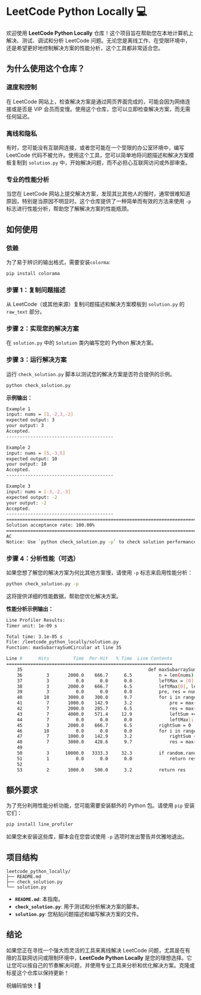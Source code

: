 # LeetCode Python Locally 💻

欢迎使用 **LeetCode Python Locally** 仓库！这个项目旨在帮助您在本地计算机上解决、测试、调试和分析 LeetCode 问题。无论您是离线工作、在受限环境中，还是希望更好地控制解决方案的性能分析，这个工具都非常适合您。

## 为什么使用这个仓库？

### 速度和控制
在 LeetCode 网站上，检查解决方案是通过网页界面完成的，可能会因为网络连接或是否是 VIP 会员而变慢。使用这个仓库，您可以立即检查解决方案，而无需任何延迟。

### 离线和隐私
有时，您可能没有互联网连接，或者您可能在一个受限的办公室环境中，编写 LeetCode 代码不被允许。使用这个工具，您可以简单地将问题描述和解决方案模板复制到 `solution.py` 中，开始解决问题，而不必担心互联网访问或外部审查。

### 专业的性能分析
当您在 LeetCode 网站上提交解决方案，发现其比其他人的慢时，通常很难知道原因，特别是当原因不明显时。这个仓库提供了一种简单而有效的方法来使用 `-p` 标志进行性能分析，帮助您了解解决方案的性能瓶颈。

## 如何使用

### 依赖
为了易于辨识的输出格式，需要安装`colorma`:
```bash
pip install colorama
```

### 步骤 1：复制问题描述
从 LeetCode（或其他来源）复制问题描述和解决方案模板到 `solution.py` 的 `raw_text` 部分。

### 步骤 2：实现您的解决方案
在 `solution.py` 中的 `Solution` 类内编写您的 Python 解决方案。

### 步骤 3：运行解决方案
运行 `check_solution.py` 脚本以测试您的解决方案是否符合提供的示例。

```bash
python check_solution.py
```

**示例输出：**

```bash
Example 1
input: nums = [1,-2,3,-2]
expected output: 3
your output: 3
Accepted.
----------------------------------------

Example 2
input: nums = [5,-3,5]
expected output: 10
your output: 10
Accepted.
----------------------------------------

Example 3
input: nums = [-3,-2,-3]
expected output: -2
your output: -2
Accepted.
----------------------------------------
================================================================================
Solution acceptance rate: 100.00%
================================================================================
AC
Notice: Use `python check_solution.py -p` to check solution performance data.
```

### 步骤 4：分析性能（可选）
如果您想了解您的解决方案为何比其他方案慢，请使用 `-p` 标志来启用性能分析：

```bash
python check_solution.py -p
```

这将提供详细的性能数据，帮助您优化解决方案。

**性能分析示例输出：**

```bash
Line Profiler Results:
Timer unit: 1e-09 s

Total time: 3.1e-05 s
File: /leetcode_python_locally/solution.py
Function: maxSubarraySumCircular at line 35

Line #      Hits         Time  Per Hit   % Time  Line Contents
==============================================================
    35                                               def maxSubarraySumCircular(self, nums: List[int]) -> int:
    36         3       2000.0    666.7      6.5          n = len(nums)
    37         3          0.0      0.0      0.0          leftMax = [0] * n
    38         3       2000.0    666.7      6.5          leftMax[0], leftSum = nums[0], nums[0]
    39         3          0.0      0.0      0.0          pre, res = nums[0], nums[0]
    40        10       3000.0    300.0      9.7          for i in range(1, n):
    41         7       1000.0    142.9      3.2              pre = max(pre + nums[i], nums[i])
    42         7       2000.0    285.7      6.5              res = max(res, pre)
    43         7       4000.0    571.4     12.9              leftSum += nums[i]
    44         7          0.0      0.0      0.0              leftMax[i] = max(leftMax[i - 1], leftSum)
    45         3       2000.0    666.7      6.5          rightSum = 0
    46        10          0.0      0.0      0.0          for i in range(n - 1, 0, -1):
    47         7       1000.0    142.9      3.2              rightSum += nums[i]
    48         7       3000.0    428.6      9.7              res = max(res, rightSum + leftMax[i - 1])
    49                                           
    50         3      10000.0   3333.3     32.3          if random.randint(0, 1) > 0:
    51         1          0.0      0.0      0.0              return res * 10
    52                                           
    53         2       1000.0    500.0      3.2          return res
```

## 额外要求

为了充分利用性能分析功能，您可能需要安装额外的 Python 包。请使用 `pip` 安装它们：

```bash
pip install line_profiler
```

如果您未安装这些库，脚本会在您尝试使用 `-p` 选项时发出警告并优雅地退出。

## 项目结构

```
leetcode_python_locally/
├── README.md
├── check_solution.py
└── solution.py
```

- **`README.md`**: 本指南。
- **`check_solution.py`**: 用于测试和分析解决方案的脚本。
- **`solution.py`**: 您粘贴问题描述和编写解决方案的文件。

## 结论

如果您正在寻找一个强大而灵活的工具来离线解决 LeetCode 问题，尤其是在有限的互联网访问或限制环境中，**LeetCode Python Locally** 是您的理想选择。它让您可以按自己的节奏解决问题，并使用专业工具来分析和优化解决方案。克隆或标星这个仓库以保持更新！

祝编码愉快！🚀
